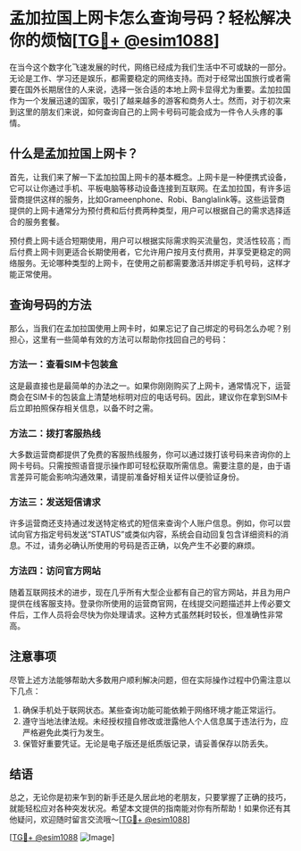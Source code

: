 # 孟加拉国上网卡怎么查询号码？轻松解决你的烦恼[[TG💪+ @esim1088](https://t.me/s/esim1088)]

在当今这个数字化飞速发展的时代，网络已经成为我们生活中不可或缺的一部分。无论是工作、学习还是娱乐，都需要稳定的网络支持。而对于经常出国旅行或者需要在国外长期居住的人来说，选择一张合适的本地上网卡显得尤为重要。孟加拉国作为一个发展迅速的国家，吸引了越来越多的游客和商务人士。然而，对于初次来到这里的朋友们来说，如何查询自己的上网卡号码可能会成为一件令人头疼的事情。

## 什么是孟加拉国上网卡？

首先，让我们来了解一下孟加拉国上网卡的基本概念。上网卡是一种便携式设备，它可以让你通过手机、平板电脑等移动设备连接到互联网。在孟加拉国，有许多运营商提供这样的服务，比如Grameenphone、Robi、Banglalink等。这些运营商提供的上网卡通常分为预付费和后付费两种类型，用户可以根据自己的需求选择适合的服务套餐。

预付费上网卡适合短期使用，用户可以根据实际需求购买流量包，灵活性较高；而后付费上网卡则更适合长期使用者，它允许用户按月支付费用，并享受更稳定的网络服务。无论哪种类型的上网卡，在使用之前都需要激活并绑定手机号码，这样才能正常使用。

## 查询号码的方法

那么，当我们在孟加拉国使用上网卡时，如果忘记了自己绑定的号码怎么办呢？别担心，这里有一些简单有效的方法可以帮助你找回自己的号码：

### 方法一：查看SIM卡包装盒

这是最直接也是最简单的办法之一。如果你刚刚购买了上网卡，通常情况下，运营商会在SIM卡的包装盒上清楚地标明对应的电话号码。因此，建议你在拿到SIM卡后立即拍照保存相关信息，以备不时之需。

### 方法二：拨打客服热线

大多数运营商都提供了免费的客服热线服务，你可以通过拨打该号码来咨询你的上网卡号码。只需按照语音提示操作即可轻松获取所需信息。需要注意的是，由于语言差异可能会影响沟通效果，请提前准备好相关证件以便验证身份。

### 方法三：发送短信请求

许多运营商还支持通过发送特定格式的短信来查询个人账户信息。例如，你可以尝试向官方指定号码发送“STATUS”或类似内容，系统会自动回复包含详细资料的消息。不过，请务必确认所使用的号码是否正确，以免产生不必要的麻烦。

### 方法四：访问官方网站

随着互联网技术的进步，现在几乎所有大型企业都有自己的官方网站，并且为用户提供在线客服支持。登录你所使用的运营商官网，在线提交问题描述并上传必要文件后，工作人员将会尽快为你处理请求。这种方式虽然耗时较长，但准确性非常高。

## 注意事项

尽管上述方法能够帮助大多数用户顺利解决问题，但在实际操作过程中仍需注意以下几点：

1. 确保手机处于联网状态。某些查询功能可能依赖于网络环境才能正常运行。
2. 遵守当地法律法规。未经授权擅自修改或泄露他人个人信息属于违法行为，应严格避免此类行为发生。
3. 保管好重要凭证。无论是电子版还是纸质版记录，请妥善保存以防丢失。

## 结语

总之，无论你是初来乍到的新手还是久居此地的老朋友，只要掌握了正确的技巧，就能轻松应对各种突发状况。希望本文提供的指南能对你有所帮助！如果你还有其他疑问，欢迎随时留言交流哦～[[TG💪+ @esim1088](https://t.me/s/esim1088)]

[[TG💪+ @esim1088](https://t.me/s/esim1088) ![Image](https://i.postimg.cc/4NQfJmqS/Snipaste-2025-05-13-00-14-12.png)]